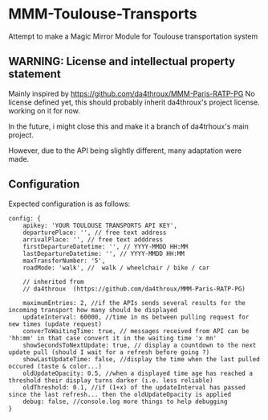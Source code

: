 # MMM-Toulouse-Transports
Attempt to make a Magic Mirror Module for Toulouse transportation system

## WARNING: License and intellectual property statement
Mainly inspired by https://github.com/da4throux/MMM-Paris-RATP-PG
No license defined yet, this should probably inherit da4throux's project license.
working on it for now.

In the future, i might close this and make it a branch of da4trhoux's main project.

However, due to the API being slightly different, many adaptation were made.

## Configuration
Expected configuration is as follows:

```
config: {
    apikey: 'YOUR TOULOUSE TRANSPORTS API KEY',
    departurePlace: '', // free text address
    arrivalPlace: '', // free text adddress
    firstDepartureDatetime: '', // YYYY-MMDD HH:MM
    lastDepartureDatetime: '', // YYYY-MMDD HH:MM
    maxTransferNumber: '5',
    roadMode: 'walk', //  walk / wheelchair / bike / car

    // inherited from
    // da4throux  (https://github.com/da4throux/MMM-Paris-RATP-PG)
    
    maximumEntries: 2, //if the APIs sends several results for the incoming transport how many should be displayed
    updateInterval: 60000, //time in ms between pulling request for new times (update request)
    converToWaitingTime: true, // messages received from API can be 'hh:mm' in that case convert it in the waiting time 'x mn'
    showSecondsToNextUpdate: true, // display a countdown to the next update pull (should I wait for a refresh before going ?)
    showLastUpdateTime: false, //display the time when the last pulled occured (taste & color...)
    oldUpdateOpacity: 0.5, //when a displayed time age has reached a threshold their display turns darker (i.e. less reliable)
    oldThreshold: 0.1, //if (1+x) of the updateInterval has passed since the last refresh... then the oldUpdateOpacity is applied
    debug: false, //console.log more things to help debugging
}
```
